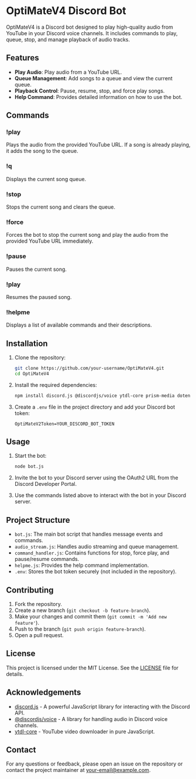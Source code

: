 # OptiMateV4 Discord Bot

OptiMateV4 is a Discord bot designed to play high-quality audio from YouTube in your Discord voice channels. It includes commands to play, queue, stop, and manage playback of audio tracks.

## Features

- **Play Audio**: Play audio from a YouTube URL.
- **Queue Management**: Add songs to a queue and view the current queue.
- **Playback Control**: Pause, resume, stop, and force play songs.
- **Help Command**: Provides detailed information on how to use the bot.

## Commands

### !play <url>
Plays the audio from the provided YouTube URL. If a song is already playing, it adds the song to the queue.

### !q
Displays the current song queue.

### !stop
Stops the current song and clears the queue.

### !force <url>
Forces the bot to stop the current song and play the audio from the provided YouTube URL immediately.

### !pause
Pauses the current song.

### !play
Resumes the paused song.

### !helpme
Displays a list of available commands and their descriptions.

## Installation

1. Clone the repository:
    ```bash
    git clone https://github.com/your-username/OptiMateV4.git
    cd OptiMateV4
    ```

2. Install the required dependencies:
    ```bash
    npm install discord.js @discordjs/voice ytdl-core prism-media dotenv
    ```

3. Create a `.env` file in the project directory and add your Discord bot token:
    ```env
    OptiMateV2Token=YOUR_DISCORD_BOT_TOKEN
    ```

## Usage

1. Start the bot:
    ```bash
    node bot.js
    ```

2. Invite the bot to your Discord server using the OAuth2 URL from the Discord Developer Portal.

3. Use the commands listed above to interact with the bot in your Discord server.

## Project Structure

- `bot.js`: The main bot script that handles message events and commands.
- `audio_stream.js`: Handles audio streaming and queue management.
- `command_handler.js`: Contains functions for stop, force play, and pause/resume commands.
- `helpme.js`: Provides the help command implementation.
- `.env`: Stores the bot token securely (not included in the repository).

## Contributing

1. Fork the repository.
2. Create a new branch (`git checkout -b feature-branch`).
3. Make your changes and commit them (`git commit -m 'Add new feature'`).
4. Push to the branch (`git push origin feature-branch`).
5. Open a pull request.

## License

This project is licensed under the MIT License. See the [LICENSE](LICENSE) file for details.

## Acknowledgements

- [discord.js](https://discord.js.org) - A powerful JavaScript library for interacting with the Discord API.
- [@discordjs/voice](https://github.com/discordjs/voice) - A library for handling audio in Discord voice channels.
- [ytdl-core](https://github.com/fent/node-ytdl-core) - YouTube video downloader in pure JavaScript.

## Contact

For any questions or feedback, please open an issue on the repository or contact the project maintainer at your-email@example.com.

